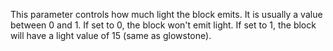 This parameter controls how much light the block emits. It is usually a value between 0 and 1. 
If set to 0, the block won't emit light. If set to 1, the block will have a light value of 15 (same as glowstone).